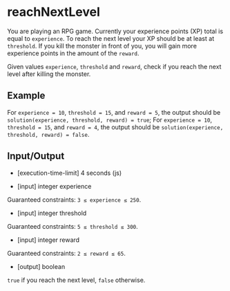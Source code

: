 # reachNextLevel

You are playing an RPG game. Currently your experience points (XP) total is equal to `experience`. To reach the next level your XP should be at least at `threshold`. If you kill the monster in front of you, you will gain more experience points in the amount of the `reward`.

Given values `experience`, `threshold` and `reward`, check if you reach the next level after killing the monster.

## Example

For `experience = 10`, `threshold = 15`, and `reward = 5`, the output should be
`solution(experience, threshold, reward) = true`;
For `experience = 10`, `threshold = 15`, and `reward = 4`, the output should be
`solution(experience, threshold, reward) = false`.

## Input/Output

- [execution-time-limit] 4 seconds (js)

- [input] integer experience

Guaranteed constraints:
`3 ≤ experience ≤ 250`.

- [input] integer threshold

Guaranteed constraints:
`5 ≤ threshold ≤ 300`.

- [input] integer reward

Guaranteed constraints:
`2 ≤ reward ≤ 65`.

- [output] boolean

`true` if you reach the next level, `false` otherwise.
